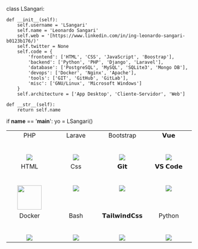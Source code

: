 <!-- ### Hi there 👋 -->


class LSangari:

    def __init__(self):
        self.username = 'LSangari'
        self.name = 'Leonardo Sangari'
        self.web = '[https://www.linkedin.com/in/ing-leonardo-sangari-b0123b176/)'
        self.twitter = None
        self.code = {
            'frontend': ['HTML', 'CSS', 'JavaScript', 'Boostrap'],
            'backend': ['Python', 'PHP', 'Django', 'Laravel'],
            'database': ['PostgreSQL', 'MySQL', 'SQLite3', 'Mongo DB'],
            'devops': ['Docker', 'Nginx', 'Apache'],
            'tools': ['GIT', 'GitHub', 'GitLab'],
            'misc': ['GNU/Linux', 'Microsoft Windows']
        }
        self.architecture = ['App Desktop', 'Cliente-Servidor', 'Web']

    def __str__(self):
        return self.name


if __name__ == '__main__':
    yo = LSangari()



<table>
  <tbody >
    <tr valign="top">
      <td width="25%" align="center">
        <span>PHP</span><br><br><br>
        <img height="auto" src="https://user-images.githubusercontent.com/53713168/199301727-61c19479-4fe9-4fc0-8e7a-634c23d71c7c.png">
      </td>
      <td width="25%" align="center">
        <span>Larave</span><br><br><br>
        <img height="auto" src="https://www.svgrepo.com/show/353985/laravel.svg">
      </td>
      <td width="25%" align="center">
        <span>Bootstrap</span><br><br><br>
        <img height="auto" src="https://www.svgrepo.com/show/303293/bootstrap-4-logo.svg">
      </td>
      <td width="25%" align="center">
        <span>𝗩𝘂𝗲</span><br><br><br>
        <img height="auto" src="https://cdn.svgporn.com/logos/vue.svg">
      </td>
    </tr>
    <tr valign="top">
      <td width="25%" align="center">
        <span>HTML</span><br><br><br>
        <img height="64px" src="https://www.svgrepo.com/show/373669/html.svg">
      </td>
      <td width="25%" align="center">
        <span>Css</span><br><br><br>
        <img height="auto" src="https://www.svgrepo.com/show/373535/css.svg">
      </td>
      <td width="25%" align="center">
        <span>𝗚𝗶𝘁</span><br><br><br>
        <img height="auto" src="https://cdn.svgporn.com/logos/git-icon.svg">
      </td>
      <td width="25%" align="center">
        <span>𝗩𝗦 𝗖𝗼𝗱𝗲</span><br><br><br>
        <img height="auto" src="https://cdn.svgporn.com/logos/visual-studio-code.svg">
      </td>
    </tr>
    <tr valign="top">
      <td width="25%" align="center">
        <span>Docker</span><br><br><br>
        <img height="auto" src="https://www.svgrepo.com/show/373553/docker.svg">
      </td>
      <td width="25%" align="center">
        <span>Bash</span><br><br><br>
        <img height="auto" src="https://www.svgrepo.com/show/353478/bash-icon.svg">
      </td>
      <td width="25%" align="center">
        <span>𝗧𝗮𝗶𝗹𝘄𝗶𝗻𝗱𝗖𝘀𝘀</span><br><br><br>
        <img height="auto" src="https://cdn.svgporn.com/logos/tailwindcss-icon.svg">
      </td>
      <td width="25%" align="center">
        <span>Python</span><br><br><br>
        <img height="auto" src="https://www.svgrepo.com/show/354238/python.svg">
      </td>
    </tr>
  </tbody>
</table>

<!--
**LSANGARI/lsangari** is a ✨ _special_ ✨ repository because its `README.md` (this file) appears on your GitHub profile.

Here are some ideas to get you started:

- 🔭 I’m currently working on ...
- 🌱 I’m currently learning ...
- 👯 I’m looking to collaborate on ...
- 🤔 I’m looking for help with ...
- 💬 Ask me about ...
- 📫 How to reach me: ...
- 😄 Pronouns: ...
- ⚡ Fun fact: ...
-->
